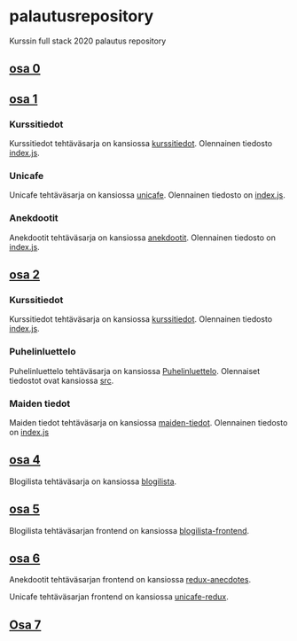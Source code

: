 # palautusrepository

Kurssin full stack 2020 palautus repository

## [osa 0](https://github.com/elehtine/palautusrepository/tree/master/osa0)

## [osa 1](https://github.com/elehtine/palautusrepository/blob/master/osa1/README.md)

### Kurssitiedot

Kurssitiedot tehtäväsarja on kansiossa [kurssitiedot](https://github.com/elehtine/palautusrepository/tree/master/osa1/kurssitiedot). Olennainen tiedosto [index.js](https://github.com/elehtine/palautusrepository/blob/master/osa1/kurssitiedot/src/index.js).

### Unicafe

Unicafe tehtäväsarja on kansiossa [unicafe](https://github.com/elehtine/palautusrepository/tree/master/osa1/unicafe). Olennainen tiedosto on [index.js](https://github.com/elehtine/palautusrepository/blob/master/osa1/unicafe/src/index.js).

### Anekdootit

Anekdootit tehtäväsarja on kansiossa [anekdootit](https://github.com/elehtine/palautusrepository/tree/master/osa1/anekdootit). Olennainen tiedosto on [index.js](https://github.com/elehtine/palautusrepository/blob/master/osa1/anekdootit/src/index.js).

## [osa 2](https://github.com/elehtine/palautusrepository/tree/master/osa2)

### Kurssitiedot

Kurssitiedot tehtäväsarja on kansiossa [kurssitiedot](https://github.com/elehtine/palautusrepository/tree/master/osa1/kurssitiedot). Olennainen tiedosto [index.js](https://github.com/elehtine/palautusrepository/blob/master/osa1/kurssitiedot/src/index.js).

### Puhelinluettelo

Puhelinluettelo tehtäväsarja on kansiossa [Puhelinluettelo](https://github.com/elehtine/palautusrepository/tree/master/osa2/puhelinluettelo). Olennaiset tiedostot ovat kansiossa [src](https://github.com/elehtine/palautusrepository/blob/master/osa2/puhelinluettelo/src).

### Maiden tiedot

Maiden tiedot tehtäväsarja on kansiossa [maiden-tiedot](https://github.com/elehtine/palautusrepository/tree/master/osa2/maiden-tiedot). Olennainen tiedosto on [index.js](https://github.com/elehtine/palautusrepository/blob/master/osa2/maiden-tiedot/src/index.js)

## [osa 4](https://github.com/elehtine/palautusrepository/tree/master/osa4)

Blogilista tehtäväsarja on kansiossa [blogilista](https://github.com/elehtine/palautusrepository/tree/master/osa4/blogilista).

## [osa 5](https://github.com/elehtine/palautusrepository/tree/master/osa5)

Blogilista tehtäväsarjan frontend on kansiossa [blogilista-frontend](https://github.com/elehtine/palautusrepository/tree/master/osa5/bloglist-frontend).

## [osa 6](https://github.com/elehtine/palautusrepository/tree/master/osa6)

Anekdootit tehtäväsarjan frontend on kansiossa [redux-anecdotes](https://github.com/elehtine/palautusrepository/tree/master/osa6/redux-anecdotes).

Unicafe tehtäväsarjan frontend on kansiossa [unicafe-redux](https://github.com/elehtine/palautusrepository/tree/master/osa6/unicafe-redux).

## [Osa 7](https://github.com/elehtine/palautusrepository/tree/master/osa7)
